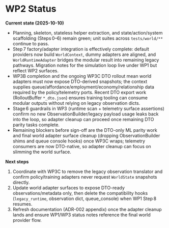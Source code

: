 # WP2 Status

**Current state (2025-10-10)**
- Planning, skeleton, stateless helper extraction, and state/action/system scaffolding (Steps 0–6) remain green; unit suites across `tests/world/**` continue to pass.
- Step 7 factory/adapter integration is effectively complete: default providers now build `WorldContext`, dummy adapters are aligned, and `WorldRuntimeAdapter` bridges the modular result into remaining legacy pathways. Migration notes for the simulation loop live under WP1 but reflect WP2 surfaces.
- WP3B completion and the ongoing WP3C DTO rollout mean world adapters must now expose DTO-derived snapshots; the context supplies queue/affordance/employment/economy/relationship data required by the policy/telemetry ports. Recent DTO export work (RolloutBuffer `*_dto.json`) ensures training tooling can consume modular outputs without relying on legacy observation dicts.
- Stage 6 guardrails in WP3 (runtime scan + telemetry surface assertions) confirm no new ObservationBuilder/legacy payload usage leaks back into the loop, so adapter cleanup can proceed once remaining DTO parity tasks complete.
- Remaining blockers before sign-off are the DTO-only ML parity work and final world adapter surface cleanup (dropping ObservationBuilder shims and queue console hooks) once WP3C wraps; telemetry consumers are now DTO-native, so adapter cleanup can focus on slimming the world surface.

**Next steps**
1. Coordinate with WP3C to remove the legacy observation translator and confirm policy/training adapters never request `WorldState` snapshots directly.
2. Update world adapter surfaces to expose DTO-ready observations/metadata only, then delete the compatibility hooks (`legacy_runtime`, observation dict, queue_console) when WP1 Step 8 resumes.
3. Refresh documentation (ADR-002 appendix) once the adapter cleanup lands and ensure WP1/WP3 status notes reference the final world provider flow.
